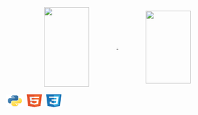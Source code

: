 <div align="center">
  <a href="https://github.com/azaradochan">
    <img height=180em width=45% align="center" src="https://github-readme-stats.vercel.app/api?username=azaradochan&show_icons=true&theme=tokyonight&locale=pt-br&bg_color=000000&title_color=FFFFFF&icon_color=F09A05&text_color=EBEBEB&rank_icon=github&ring_color=F5BD02&text_bold=false" />
    <img height=165em width=45% align="center" src="https://github-readme-stats.vercel.app/api/top-langs/?username=azaradochan&size_weight=0.5&count_weight=0.5&theme=tokyonight&bg_color=000000&title_color=FFFFFF&text_color=EBEBEB&layout=compact" />
  </a>
</div>

<div style="display: inline_block"><br>
  <img align="center" alt="Python" height="30" width="40" src="https://raw.githubusercontent.com/devicons/devicon/master/icons/python/python-original.svg">
  <img align="center" alt="HTML" height="30" width="40" src="https://raw.githubusercontent.com/devicons/devicon/master/icons/html5/html5-original.svg">
  <img align="center" alt="CSS" height="30" width="40" src="https://raw.githubusercontent.com/devicons/devicon/master/icons/css3/css3-original.svg">

</div>
